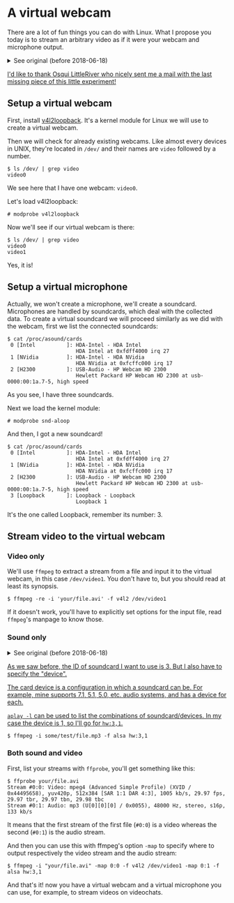 # A virtual webcam

There are a lot of fun things you can do with Linux. What I propose you today is to stream an arbitrary video as if it were your webcam and microphone output.

<details>

<summary>See original (before 2018-06-18)</summary>

## Some sort of disclaimer

~~Okay, so the draft of this blog post has been sitting on my hard drive for months now, and if I don't post it yet, I'll never post it. The reason I didn't is because it is incomplete, as there's a tiny something I don't understand. I lost interest in this so I won't look for the solution myself, but if you find it you're welcome to share it with me! Anyway, let's see this.~~

</details>

<ins datetime="2018-06-18">I'd like to thank [Osqui LittleRiver](https://github.com/q2dg) who nicely sent me a mail with [the last missing piece](#sound-only) of this little experiment!</ins>

## Setup a virtual webcam

First, install [v4l2loopback](https://github.com/umlaeute/v4l2loopback). It's a kernel module for Linux we will use to create a virtual webcam.

Then we will check for already existing webcams. Like almost every devices in UNIX, they're located in `/dev/` and their names are `video` followed by a number.
```console
$ ls /dev/ | grep video
video0
```
We see here that I have one webcam: `video0`.

Let's load v4l2loopback:
```console
# modprobe v4l2loopback
```

Now we'll see if our virtual webcam is there:
```console
$ ls /dev/ | grep video
video0
video1
```
Yes, it is!


## Setup a virtual microphone

Actually, we won't create a microphone, we'll create a soundcard. Microphones are handled by soundcards, which deal with the collected data.
To create a virtual soundcard we will proceed similarly as we did with the webcam, first we list the connected soundcards:
```console
$ cat /proc/asound/cards
 0 [Intel          ]: HDA-Intel - HDA Intel
                      HDA Intel at 0xfdff4000 irq 27
 1 [NVidia         ]: HDA-Intel - HDA NVidia
                      HDA NVidia at 0xfcffc000 irq 17
 2 [H2300          ]: USB-Audio - HP Webcam HD 2300
                      Hewlett Packard HP Webcam HD 2300 at usb-0000:00:1a.7-5, high speed
```
As you see, I have three soundcards.

Next we load the kernel module:
```console
# modprobe snd-aloop
```

And then, I got a new soundcard!
```console
$ cat /proc/asound/cards
 0 [Intel          ]: HDA-Intel - HDA Intel
                      HDA Intel at 0xfdff4000 irq 27
 1 [NVidia         ]: HDA-Intel - HDA NVidia
                      HDA NVidia at 0xfcffc000 irq 17
 2 [H2300          ]: USB-Audio - HP Webcam HD 2300
                      Hewlett Packard HP Webcam HD 2300 at usb-0000:00:1a.7-5, high speed
 3 [Loopback       ]: Loopback - Loopback
                      Loopback 1
```
It's the one called Loopback, remember its number: 3.

## Stream video to the virtual webcam

### Video only

We'll use `ffmpeg` to extract a stream from a file and input it to the virtual webcam, in this case `/dev/video1`. You don't have to, but you should read at least its synopsis.

```console
$ ffmpeg -re -i 'your/file.avi' -f v4l2 /dev/video1
```
If it doesn't work, you'll have to explicitly set options for the input file, read `ffmpeg`'s manpage to know those.

### Sound only

<details>

<summary>See original (before 2018-06-18)</summary>

~~Ok, this is the part I'm unsure about. I don't get why I have to specify `,1` in `hw:3,1` . If this setting doesn't work for you, well, try trial and error. And if you know why it's this and not anything else, I'll be glad to hear why!~~

</details>

<ins datetime="2018-06-18">

As we saw before, the ID of soundcard I want to use is 3. But I also have to specify the "device".

The card device is [a configuration](http://www.volkerschatz.com/noise/alsa.html#hardware) in which a soundcard can be. For example, mine supports 7.1, 5.1, 5.0, etc. audio systems, and has a device for each.

`aplay -l` can be used to list the combinations of soundcard/devices. In my case the device is 1, so I'll go for `hw:3,1`.

</ins>

```console
$ ffmpeg -i some/test/file.mp3 -f alsa hw:3,1
```

### Both sound and video

First, list your streams with `ffprobe`, you'll get something like this:
```console
$ ffprobe your/file.avi
Stream #0:0: Video: mpeg4 (Advanced Simple Profile) (XVID / 0x44495658), yuv420p, 512x384 [SAR 1:1 DAR 4:3], 1005 kb/s, 29.97 fps, 29.97 tbr, 29.97 tbn, 29.98 tbc
Stream #0:1: Audio: mp3 (U[0][0][0] / 0x0055), 48000 Hz, stereo, s16p, 133 kb/s
```
It means that the first stream of the first file (`#0:0`) is a video whereas the second (`#0:1`) is the audio stream.

And then you can use this with ffmpeg's option `-map` to specify where to output respectively the video stream and the audio stream:

```console
$ ffmpeg -i "your/file.avi" -map 0:0 -f v4l2 /dev/video1 -map 0:1 -f alsa hw:3,1
```

And that's it! now you have a virtual webcam and a virtual microphone you can use, for example, to stream videos on videochats.